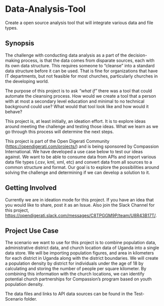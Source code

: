 # Data-Analysis-Tool
Create a open source analysis tool that will integrate various data and file types. 

## Synopsis
The challenge with conducting data analysis as a part of the decision-making process, is that the data comes from disparate sources, each with its own data structure. This requires someone to “cleanse” into a standard data structure before it can be used. That is fine for organizations that have IT departments, but not feasible for most churches, particularly churches in the developing world. 

The purpose of this project is to ask *“what if”* there was a tool that could automate the cleansing process. How would we create a tool that a person with at most a secondary level education and minimal to no technical background could use? What would that tool look like and how would it behave?

This project is, at least initially, an ideation effort. It is to explore ideas around meeting the challenge and testing those ideas. What we learn as we go through this process will determine the next steps. 

This project is part of the Open Digerati Community (https://opendigerati.com/projects/) and is being sponsored by Compassion International. We have developed a use case below to test our ideas against. We want to be able to consume data from APIs and import various data file types (.csv, kml, xml, etc) and convert data from all sources to a common structure and format. Our goal is to explore the possibilities around solving the challenge and determining if we can develop a solution to it.
 
## Getting Involved
Currently we are in ideation mode for this project. If you have an idea that you would like to share, post it as an Issue. Also join the Slack Channel for this project, https://opendigerati.slack.com/messages/C8TPGGM9P/team/U8R43B17T/. 

## Project Use Case
The scenario we want to use for this project is to combine population data, administrative district data, and church location data of Uganda into a single data store. We will be importing population figures, and area in kilometers for each district in Uganda along with the district boundaries. We will create a population density by district for individuals under the age of 18 by calculating and storing the number of people per square kilometer. By combining this information with the church locations, we can identify potential church partnerships for Compassion’s program based on youth population density.

The data files and links to API data sources can be found in the Test-Scenario folder.
